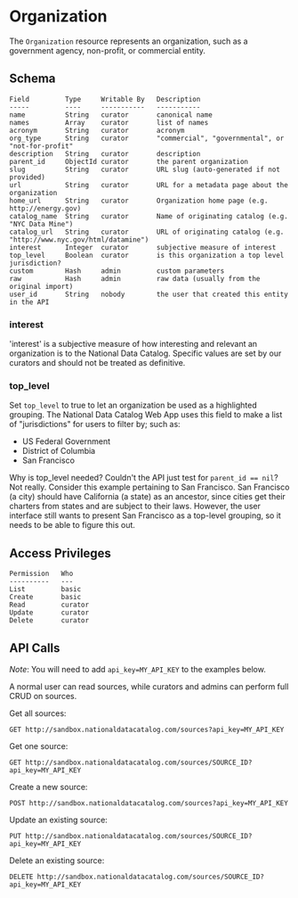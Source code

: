 # Organization

The `Organization` resource represents an organization, such as a government agency, non-profit, or commercial entity.

## Schema

    Field         Type     Writable By   Description
    -----         ----     -----------   -----------
    name          String   curator       canonical name
    names         Array    curator       list of names
    acronym       String   curator       acronym
    org_type      String   curator       "commercial", "governmental", or "not-for-profit"
    description   String   curator       description
    parent_id     ObjectId curator       the parent organization
    slug          String   curator       URL slug (auto-generated if not provided)
    url           String   curator       URL for a metadata page about the organization
    home_url      String   curator       Organization home page (e.g. http://energy.gov)
    catalog_name  String   curator       Name of originating catalog (e.g. "NYC Data Mine")
    catalog_url   String   curator       URL of originating catalog (e.g. "http://www.nyc.gov/html/datamine")
    interest      Integer  curator       subjective measure of interest
    top_level     Boolean  curator       is this organization a top level jurisdiction?
    custom        Hash     admin         custom parameters
    raw           Hash     admin         raw data (usually from the original import)
    user_id       String   nobody        the user that created this entity in the API

### interest

'interest' is a subjective measure of how interesting and relevant an organization is to the National Data Catalog. Specific values are set by our curators and should not be treated as definitive.

### top_level

Set `top_level` to true to let an organization be used as a highlighted grouping. The National Data Catalog Web App uses this field to make a list of "jurisdictions" for users to filter by; such as:

  * US Federal Government
  * District of Columbia
  * San Francisco

Why is top_level needed? Couldn't the API just test for `parent_id == nil`? Not really. Consider this example pertaining to San Francisco. San Francisco (a city) should have California (a state) as an ancestor, since cities get their charters from states and are subject to their laws. However, the user interface still wants to present San Francisco as a top-level grouping, so it needs to be able to figure this out.

## Access Privileges

    Permission   Who
    ----------   ---
    List         basic
    Create       basic
    Read         curator
    Update       curator
    Delete       curator

## API Calls

*Note*: You will need to add `api_key=MY_API_KEY` to the examples below.

A normal user can read sources, while curators and admins can perform full CRUD on sources.

Get all sources:

    GET http://sandbox.nationaldatacatalog.com/sources?api_key=MY_API_KEY

Get one source:

    GET http://sandbox.nationaldatacatalog.com/sources/SOURCE_ID?api_key=MY_API_KEY

Create a new source:

    POST http://sandbox.nationaldatacatalog.com/sources?api_key=MY_API_KEY

Update an existing source:

    PUT http://sandbox.nationaldatacatalog.com/sources/SOURCE_ID?api_key=MY_API_KEY

Delete an existing source:

    DELETE http://sandbox.nationaldatacatalog.com/sources/SOURCE_ID?api_key=MY_API_KEY
